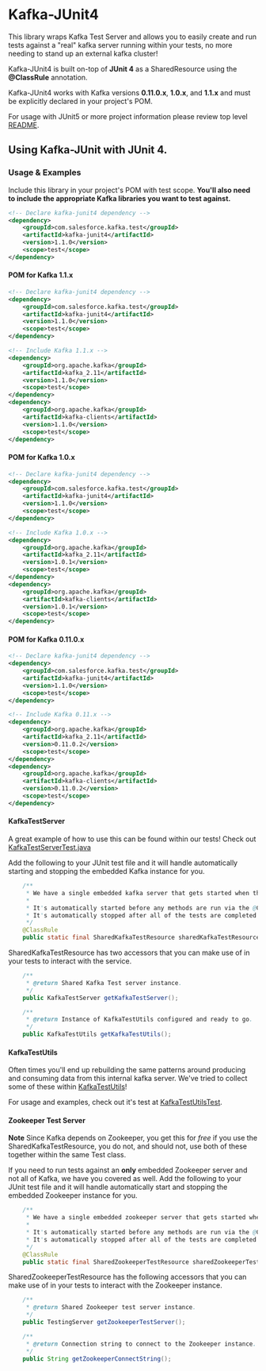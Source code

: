 # Kafka-JUnit4

This library wraps Kafka Test Server and allows you to easily create and run tests against
a "real" kafka server running within your tests, no more needing to stand up an external kafka cluster!

Kafka-JUnit4 is built on-top of **JUnit 4** as a SharedResource using the **@ClassRule** annotation.

Kafka-JUnit4 works with Kafka versions **0.11.0.x**, **1.0.x**, and **1.1.x** and must be explicitly declared in your project's POM.

For usage with JUnit5 or more project information please review top level [README](../README.md).

## Using Kafka-JUnit with JUnit 4.

### Usage & Examples

Include this library in your project's POM with test scope.  **You'll also need to include the appropriate Kafka libraries you want to test against.**

```xml
<!-- Declare kafka-junit4 dependency -->
<dependency>
    <groupId>com.salesforce.kafka.test</groupId>
    <artifactId>kafka-junit4</artifactId>
    <version>1.1.0</version>
    <scope>test</scope>
</dependency>
```

#### POM for Kafka 1.1.x

```xml
<!-- Declare kafka-junit4 dependency -->
<dependency>
    <groupId>com.salesforce.kafka.test</groupId>
    <artifactId>kafka-junit4</artifactId>
    <version>1.1.0</version>
    <scope>test</scope>
</dependency>

<!-- Include Kafka 1.1.x -->
<dependency>
    <groupId>org.apache.kafka</groupId>
    <artifactId>kafka_2.11</artifactId>
    <version>1.1.0</version>
    <scope>test</scope>
</dependency>
<dependency>
    <groupId>org.apache.kafka</groupId>
    <artifactId>kafka-clients</artifactId>
    <version>1.1.0</version>
    <scope>test</scope>
</dependency>
```

#### POM for Kafka 1.0.x

```xml
<!-- Declare kafka-junit4 dependency -->
<dependency>
    <groupId>com.salesforce.kafka.test</groupId>
    <artifactId>kafka-junit4</artifactId>
    <version>1.1.0</version>
    <scope>test</scope>
</dependency>

<!-- Include Kafka 1.0.x -->
<dependency>
    <groupId>org.apache.kafka</groupId>
    <artifactId>kafka_2.11</artifactId>
    <version>1.0.1</version>
    <scope>test</scope>
</dependency>
<dependency>
    <groupId>org.apache.kafka</groupId>
    <artifactId>kafka-clients</artifactId>
    <version>1.0.1</version>
    <scope>test</scope>
</dependency>
```

#### POM for Kafka 0.11.0.x

```xml
<!-- Declare kafka-junit4 dependency -->
<dependency>
    <groupId>com.salesforce.kafka.test</groupId>
    <artifactId>kafka-junit4</artifactId>
    <version>1.1.0</version>
    <scope>test</scope>
</dependency>

<!-- Include Kafka 0.11.x -->
<dependency>
    <groupId>org.apache.kafka</groupId>
    <artifactId>kafka_2.11</artifactId>
    <version>0.11.0.2</version>
    <scope>test</scope>
</dependency>
<dependency>
    <groupId>org.apache.kafka</groupId>
    <artifactId>kafka-clients</artifactId>
    <version>0.11.0.2</version>
    <scope>test</scope>
</dependency>
```

#### KafkaTestServer

A great example of how to use this can be found within our tests!  Check out [KafkaTestServerTest.java](src/test/java/com/salesforce/kafka/test/KafkaTestServerTest.java)

Add the following to your JUnit test file and it will handle automatically starting and stopping the embedded Kafka 
instance for you.

```java
    /**
     * We have a single embedded kafka server that gets started when this test class is initialized.
     *
     * It's automatically started before any methods are run via the @ClassRule annotation.
     * It's automatically stopped after all of the tests are completed via the @ClassRule annotation.
     */
    @ClassRule
    public static final SharedKafkaTestResource sharedKafkaTestResource = new SharedKafkaTestResource();
```

SharedKafkaTestResource has two accessors that you can make use of in your tests to interact with the service.

```java
    /**
     * @return Shared Kafka Test server instance.
     */
    public KafkaTestServer getKafkaTestServer();

    /**
     * @return Instance of KafkaTestUtils configured and ready to go.
     */
    public KafkaTestUtils getKafkaTestUtils();
```

#### KafkaTestUtils

Often times you'll end up rebuilding the same patterns around producing and consuming data from this internal
kafka server.  We've tried to collect some of these within [KafkaTestUtils](src/main/java/com/salesforce/kafka/test/KafkaTestUtils.java)!

For usage and examples, check out it's test at [KafkaTestUtilsTest](src/test/java/com/salesforce/kafka/test/KafkaTestUtilsTest.java).

#### Zookeeper Test Server

**Note** Since Kafka depends on Zookeeper, you get this for *free* if you use the SharedKafkaTestResource, you do not, and should not, use
 both of these together within the same Test class.

If you need to run tests against an **only** embedded Zookeeper server and not all of Kafka, we have you covered as well.  Add the following
 to your JUnit test file 
and it will handle automatically start and stopping the embedded Zookeeper instance for you.

```java
    /**
     * We have a single embedded zookeeper server that gets started when this test class is initialized.
     *
     * It's automatically started before any methods are run via the @ClassRule annotation.
     * It's automatically stopped after all of the tests are completed via the @ClassRule annotation.
     */
    @ClassRule
    public static final SharedZookeeperTestResource sharedZookeeperTestResource = new SharedZookeeperTestResource();
```

SharedZookeeperTestResource has the following accessors that you can make use of in your tests to interact with the Zookeeper instance.

```java
    /**
     * @return Shared Zookeeper test server instance.
     */
    public TestingServer getZookeeperTestServer();

    /**
     * @return Connection string to connect to the Zookeeper instance.
     */
    public String getZookeeperConnectString();
```